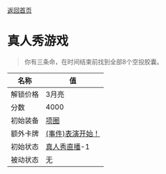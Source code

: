 [返回首页](index.md)  
# 真人秀游戏  
> 你有三条命，在时间结束前找到全部8个空投胶囊。  
  
名称  |  值  
----  |  ----  
解锁价格  |  3月亮  
分数  |  4000  
初始装备  |  [项圈](CollarTV.md)  
额外卡牌  |  [(事件)表演开始！](Event_TVIntro.md)  
初始状态  |  [真人秀直播](TV_Lives.md)-1  
被动状态  |  无  
